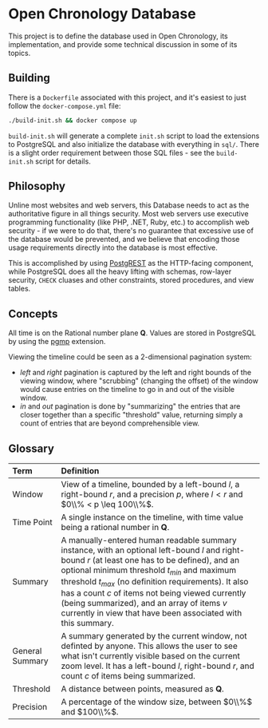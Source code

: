 Open Chronology Database
========================

This project is to define the database used in Open Chronology, its
implementation, and provide some technical discussion in some of its topics.

Building
--------

There is a `Dockerfile` associated with this project, and it's easiest to
just follow the `docker-compose.yml` file:

```bash
./build-init.sh && docker compose up
```

`build-init.sh` will generate a complete `init.sh` script to load the
extensions to PostgreSQL and also initialize the database with everything in
`sql/`. There is a slight order requirement between those SQL files - see the
`build-init.sh` script for details.

Philosophy
----------

Unline most websites and web servers, this Database needs to act as the
authoritative figure in all things security. Most web servers use executive
programming functionality (like PHP, .NET, Ruby, etc.) to accomplish web
security - if we were to do that, there's no guarantee that excessive use
of the database would be prevented, and we believe that encoding those usage
requirements directly into the database is most effective.

This is accomplished by using [PostgREST](https://postgrest.org/en/stable/)
as the HTTP-facing component, while PostgreSQL does all the heavy lifting
with schemas, row-layer security, `CHECK` cluases and other constraints,
stored procedures, and view tables.

Concepts
--------

All time is on the Rational number plane $\mathbf{Q}$. Values are stored
in PostgreSQL by using the [pgmp](https://www.varrazzo.com/pgmp/) extension.

Viewing the timeline could be seen as a 2-dimensional pagination system:

- _left_ and _right_ pagination is captured by the left and right bounds of the
  viewing window, where "scrubbing" (changing the offset) of the window would
  cause entries on the timeline to go in and out of the visible window.
- _in_ and _out_ pagination is done by "summarizing" the entries that are closer
  together than a specific "threshold" value, returning simply a count of
  entries that are beyond comprehensible view.

Glossary
--------

| Term            | Definition                                                                                                                                                                                                                                                                                                                                                                                                                   |
|:----------------|:-----------------------------------------------------------------------------------------------------------------------------------------------------------------------------------------------------------------------------------------------------------------------------------------------------------------------------------------------------------------------------------------------------------------------------|
| Window          | View of a timeline, bounded by a left-bound $l$, a right-bound $r$, and a precision $p$, where $l < r$ and $0\\% < p \leq 100\\%$.                                                                                                                                                                                                                                                                                           |
| Time Point      | A single instance on the timeline, with time value being a rational number in $\mathbf{Q}$.                                                                                                                                                                                                                                                                                                                                  |
| Summary         | A manually-entered human readable summary instance, with an optional left-bound $l$ and right-bound $r$ (at least one has to be defined), and an optional minimum threshold $t_{min}$ and maximum threshold $t_{max}$ (no definition requirements). It also has a count $c$ of items not being viewed currently (being summarized), and an array of items $v$ currently in view that have been associated with this summary. |
| General Summary | A summary generated by the current window, not definted by anyone. This allows the user to see what isn't currently visible based on the current zoom level. It has a left-bound $l$, right-bound $r$, and count $c$ of items being summarized.                                                                                                                                                                              |
| Threshold       | A distance between points, measured as $\mathbf{Q}$.                                                                                                                                                                                                                                                                                                                                                                         |
| Precision       | A percentage of the window size, between $0\\%$ and $100\\%$.                                                                                                                                                                                                                                                                                                                                                                |

